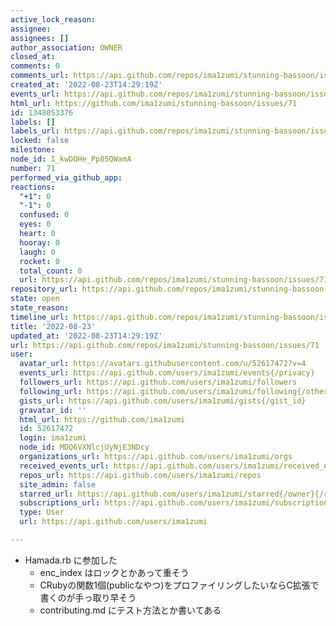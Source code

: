 ```yaml
---
active_lock_reason: 
assignee: 
assignees: []
author_association: OWNER
closed_at: 
comments: 0
comments_url: https://api.github.com/repos/ima1zumi/stunning-bassoon/issues/71/comments
created_at: '2022-08-23T14:29:19Z'
events_url: https://api.github.com/repos/ima1zumi/stunning-bassoon/issues/71/events
html_url: https://github.com/ima1zumi/stunning-bassoon/issues/71
id: 1348053376
labels: []
labels_url: https://api.github.com/repos/ima1zumi/stunning-bassoon/issues/71/labels{/name}
locked: false
milestone: 
node_id: I_kwDOHe_Pp85QWamA
number: 71
performed_via_github_app: 
reactions:
  "+1": 0
  "-1": 0
  confused: 0
  eyes: 0
  heart: 0
  hooray: 0
  laugh: 0
  rocket: 0
  total_count: 0
  url: https://api.github.com/repos/ima1zumi/stunning-bassoon/issues/71/reactions
repository_url: https://api.github.com/repos/ima1zumi/stunning-bassoon
state: open
state_reason: 
timeline_url: https://api.github.com/repos/ima1zumi/stunning-bassoon/issues/71/timeline
title: '2022-08-23'
updated_at: '2022-08-23T14:29:19Z'
url: https://api.github.com/repos/ima1zumi/stunning-bassoon/issues/71
user:
  avatar_url: https://avatars.githubusercontent.com/u/52617472?v=4
  events_url: https://api.github.com/users/ima1zumi/events{/privacy}
  followers_url: https://api.github.com/users/ima1zumi/followers
  following_url: https://api.github.com/users/ima1zumi/following{/other_user}
  gists_url: https://api.github.com/users/ima1zumi/gists{/gist_id}
  gravatar_id: ''
  html_url: https://github.com/ima1zumi
  id: 52617472
  login: ima1zumi
  node_id: MDQ6VXNlcjUyNjE3NDcy
  organizations_url: https://api.github.com/users/ima1zumi/orgs
  received_events_url: https://api.github.com/users/ima1zumi/received_events
  repos_url: https://api.github.com/users/ima1zumi/repos
  site_admin: false
  starred_url: https://api.github.com/users/ima1zumi/starred{/owner}{/repo}
  subscriptions_url: https://api.github.com/users/ima1zumi/subscriptions
  type: User
  url: https://api.github.com/users/ima1zumi

---
```

- Hamada.rb に参加した
    - enc_index はロックとかあって重そう
    - CRubyの関数1個(publicなやつ)をプロファイリングしたいならC拡張で書くのが手っ取り早そう
    - contributing.md にテスト方法とか書いてある